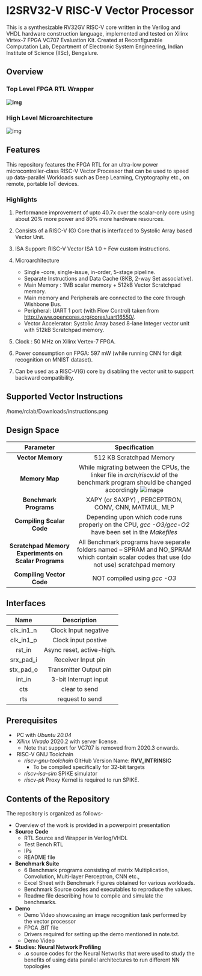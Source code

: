 # I2SRV32-V RISC-V Vector Processor
This is a synthesizable RV32GV RISC-V core written in the Verilog and VHDL hardware construction language, implemented and tested on Xilinx Virtex-7 FPGA VC707 Evaluation Kit. Created at Reconfigurable Computation Lab, Department of Electronic System Engineering, Indian Institute of Science (IISc), Bengalure.

## Overview

### Top Level FPGA RTL Wrapper

**![img](https://lh4.googleusercontent.com/rWtm8E1jWkbEpSeksE1jcZVacJE6J6sQqPsAM4gKMUzqXyunLDknmV2iZJjvWiCOu2fuxdE-G0z5XUTGGmv7zLYJivndlb5uwWVw8e2ubo0kE0RsV6Ip9QUWWOFU3RVZDymOsxj1W-bADbeL3GwEZ5g)**

### High Level Microarchitecture

![img](https://lh5.googleusercontent.com/JgpjnRMokKWKHIJEYXBDjrwQQruAlcj8fXRrfbCDrZDGurbAQOXUDfo6HzLzWb31tGfT89JA9GEGOkFd8fsG0QNDtX_63UXBx8OWe9Gj9jho-gjPylFGYR4570xBua3lFG0tJS3F3ug5_rHHlYeXoKo)

## Features

This repository features the FPGA RTL for an ultra-low power microcontroller-class RISC-V Vector Processor that can be used to speed up data-parallel Workloads such as Deep Learning, Cryptography etc., on remote, portable IoT devices.

### Highlights

1. Performance improvement of upto 40.7x over the scalar-only core using about 20% more power and 80% more hardware resources.

2. Consists of a RISC-V (G) Core that is interfaced to Systolic Array based Vector Unit.

3. ISA Support: RISC-V Vector ISA 1.0 + Few custom instructions.

4. Microarchitecture
   * Single -core, single-issue, in-order, 5-stage pipeline.
   * Separate Instructions and Data Cache (8KB, 2-way Set associative).
   * Main Memory : 1MB scalar memory + 512kB Vector Scratchpad memory.
   * Main memory and Peripherals are connected to the core through Wishbone Bus.
   * Peripheral: UART 1 port (with Flow Control) taken from http://www.opencores.org/cores/uart16550/.
   * Vector Accelerator: Systolic Array based 8-lane Integer vector unit with 512kB Scratchpad memory.

6. Clock : 50 MHz on Xilinx Vertex-7 FPGA.

7. Power consumption on FPGA: 597 mW (while running CNN for digit recognition on MNIST dataset).

8. Can be used as a RISC-V(G) core by disabling the vector unit to support backward compatibility.

## Supported Vector Instructions
/home/rclab/Downloads/instructions.png 

## Design Space

|                    **Parameter**                     |                      **Specification**                       |
| :--------------------------------------------------: | :----------------------------------------------------------: |
|                  **Vector Memory**                   |                   512 KB Scratchpad Memory                   |
|                    **Memory Map**                    | While migrating between the CPUs, the linker file in  *arch/riscv.ld* of the benchmark program should be changed accordingly ![image](https://user-images.githubusercontent.com/91065965/185728904-a722b839-981b-49a9-b1e2-5cf3a007c3a7.png)|
|              **Benchmark** **Programs**              |     XAPY (or SAXPY) , PERCEPTRON, CONV, CNN, MATMUL, MLP     |
|            **Compiling**  **Scalar Code**            | Depending upon which code runs properly on the CPU, *gcc -O3/gcc-O2*  have been set in the *Makefiles* |
| **Scratchpad Memory Experiments on Scalar Programs** | All Benchmark programs have separate folders named – SPRAM and NO_SPRAM which contain scalar codes that use (do not use) scratchpad memory |
|          **Compiling** **Vector** **Code**           |                 NOT compiled using *gcc -O3*                 |

## Interfaces
|   Name    |        Description        |
| :-------: | :-----------------------: |
| clk_in1_n |   Clock Input negative    |
| clk_in1_p |    Clock input postive    |
|  rst_in   | Async reset, active-high. |
| srx_pad_i |    Receiver Input pin     |
| stx_pad_o |  Transmitter Output pin   |
|  int_in   |   3-bit Interrupt input   |
|    cts    |       clear to send       |
|    rts    |      request to send      |

## Prerequisites

- ​	PC with *Ubuntu 20.04*
- ​	*Xilinx Vivado* 2020.2 with server license.  
  - Note that support for VC707 is removed from 2020.3 onwards.
- ​	RISC-V GNU Toolchain
  - *riscv-gnu-toolchain* GitHub Version Name: **RVV_INTRINSIC**
    - To be compiled specifically for 32-bit targets
  - *riscv-isa-sim* SPIKE simulator
  - *riscv-pk* Proxy Kernel is required to run SPIKE.

## Contents of the Repository

The repository is organized as follows-

* Overview of the work is provided in a powerpoint presentation
* **Source Code**
  * RTL Source and Wrapper  in Verilog/VHDL
  * Test Bench RTL
  * IPs
  * README file
* **Benchmark Suite**
  * 6 Benchmark programs consisting of matrix Multiplication, Convolution, Multi-layer Perceptron, CNN etc.,
  * Excel Sheet with Benchmark Figures obtained for various workloads.
  * Benchmark Source codes and executables to reproduce the values.
  * Readme file describing how to compile and simulate the benchmarks.
* **Demo**
  * Demo Video showcasing an image recognition task performed by the vector processor
  * FPGA .BIT file
  * Drivers required for setting up the demo mentioned in note.txt.
  * Demo Video
* **Studies: Neural Network Profiling** 
  * **.c** source codes for the Neural Networks that were used to study the benefits of using data parallel architectures to run different NN topologies

